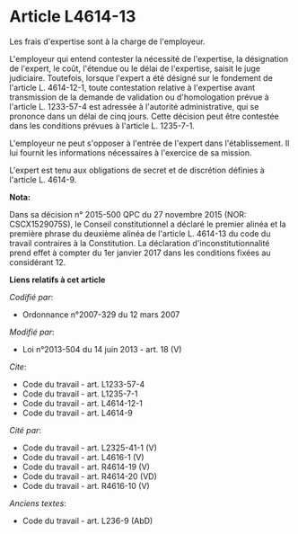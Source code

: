 # Article L4614-13

Les frais d'expertise sont à la charge de l'employeur. 

L'employeur qui entend contester la nécessité de l'expertise, la désignation de l'expert, le coût, l'étendue ou le délai de
l'expertise, saisit le juge judiciaire. Toutefois, lorsque l'expert a été désigné sur le fondement de l'article L. 4614-12-1,
toute contestation relative à l'expertise avant transmission de la demande de validation ou d'homologation prévue à l'article
L. 1233-57-4 est adressée à l'autorité administrative, qui se prononce dans un délai de cinq jours. Cette décision peut être
contestée dans les conditions prévues à l'article L. 1235-7-1. 

L'employeur ne peut s'opposer à l'entrée de l'expert dans l'établissement. Il lui fournit les informations nécessaires à
l'exercice de sa mission. 

L'expert est tenu aux obligations de secret et de discrétion définies à l'article L. 4614-9.

**Nota:**

Dans sa décision n° 2015-500 QPC du 27 novembre 2015 (NOR: CSCX1529075S), le Conseil constitutionnel a déclaré le premier
alinéa et la première phrase du deuxième alinéa de l'article L. 4614-13 du code du travail contraires à la Constitution. La
déclaration d'inconstitutionnalité prend effet à compter du 1er janvier 2017 dans les conditions fixées au considérant 12.

**Liens relatifs à cet article**

_Codifié par_:

  - Ordonnance n°2007-329 du 12 mars 2007

_Modifié par_:

  - Loi n°2013-504 du 14 juin 2013 - art. 18 (V)

_Cite_:

  - Code du travail - art. L1233-57-4
  - Code du travail - art. L1235-7-1
  - Code du travail - art. L4614-12-1
  - Code du travail - art. L4614-9

_Cité par_:

  - Code du travail - art. L2325-41-1 (V)
  - Code du travail - art. L4616-1 (V)
  - Code du travail - art. R4614-19 (V)
  - Code du travail - art. R4614-20 (VD)
  - Code du travail - art. R4616-10 (V)

_Anciens textes_:

  - Code du travail - art. L236-9 (AbD)
